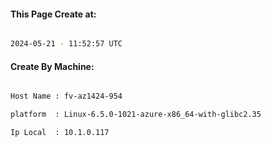 
   
#### This Page Create at:

```bash

2024-05-21 - 11:52:57 UTC

```

#### Create By Machine:

```bash

Host Name : fv-az1424-954

platform  : Linux-6.5.0-1021-azure-x86_64-with-glibc2.35

Ip Local  : 10.1.0.117

```

